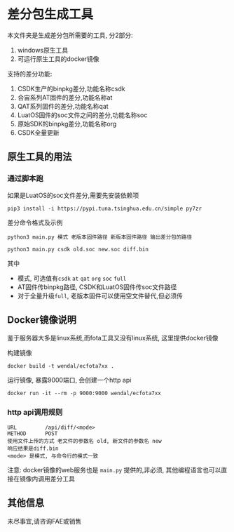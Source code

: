 # 差分包生成工具

本文件夹是生成差分包所需要的工具, 分2部分:
1. windows原生工具
2. 可运行原生工具的docker镜像

支持的差分功能:
1. CSDK生产的binpkg差分,功能名称csdk
2. 合宙系列AT固件的差分,功能名称at
3. QAT系列固件的差分,功能名称qat
4. LuatOS固件的soc文件之间的差分,功能名称soc
5. 原始SDK的binpkg差分,功能名称org
6. CSDK全量更新

## 原生工具的用法

### 通过脚本跑

如果是LuatOS的soc文件差分,需要先安装依赖项

```
pip3 install -i https://pypi.tuna.tsinghua.edu.cn/simple py7zr
```

差分命令格式及示例

```
python3 main.py 模式 老版本固件路径 新版本固件路径 输出差分包的路径

python3 main.py csdk old.soc new.soc diff.bin
```

其中
* 模式, 可选值有`csdk` `at` `qat` `org` `soc` `full`
* AT固件传binpkg路径, CSDK和LuatOS固件传soc文件路径
* 对于全量升级`full`, 老版本固件可以使用空文件替代,但必须传

## Docker镜像说明

鉴于服务器大多是linux系统,而fota工具又没有linux系统, 这里提供docker镜像

构建镜像
```
docker build -t wendal/ecfota7xx .
```

运行镜像, 暴露9000端口, 会创建一个http api
```
docker run -it --rm -p 9000:9000 wendal/ecfota7xx
```

### http api调用规则

```
URL         /api/diff/<mode>
METHOD      POST
使用文件上传的方式 老文件的参数名 old, 新文件的参数名 new
响应结果是diff.bin
<mode> 是模式, 与命令行的模式一致
```

注意: docker镜像的web服务也是 `main.py` 提供的,非必须, 其他编程语言也可以直接在镜像内调用差分工具

## 其他信息

未尽事宜,请咨询FAE或销售
